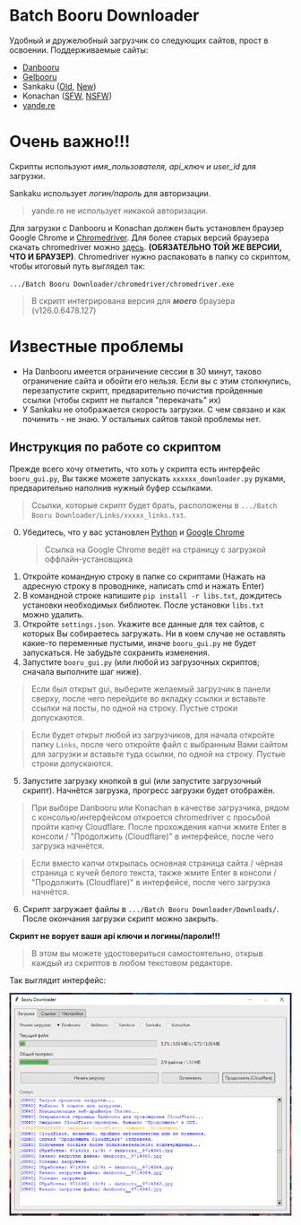 # Batch Booru Downloader
Удобный и дружелюбный загрузчик со следующих сайтов, прост в освоении.
Поддерживаемые сайты:
* [Danbooru](https://danbooru.donmai.us/)
* [Gelbooru](https://gelbooru.com/)
* Sankaku ([Old](https://chan.sankakucomplex.com/), [New](https://sankaku.app/))
* Konachan ([SFW](https://konachan.net), [NSFW](https://konachan.com/))
* [yande.re](https://yande.re/url)

# Очень важно!!!
Скрипты используют *имя_пользователя, api_ключ и user_id* для загрузки. 

Sankaku использует *логин/пароль* для авторизации.
>yande.re не использует никакой авторизации.

Для загрузки с Danbooru и Konachan должен быть установлен браузер Google Chrome и [Chromedriver](https://googlechromelabs.github.io/chrome-for-testing/). Для более старых версий браузера скачать chromedriver можно [здесь](https://github.com/jsnjack/chromedriver/releases). **(ОБЯЗАТЕЛЬНО ТОЙ ЖЕ ВЕРСИИ, ЧТО И БРАУЗЕР)**.
Chromedriver нужно распаковать в папку со скриптом, чтобы итоговый путь выглядел так:

`.../Batch Booru Downloader/chromedriver/chromedriver.exe`
> В скрипт интегрирована версия для ***моего*** браузера (v126.0.6478.127)

# Известные проблемы
* На Danbooru имеется ограничение сессии в 30 минут, таково ограничение сайта и обойти его нельзя. Если вы с этим столкнулись, перезапустите скрипт, предварительно почистив пройденные ссылки (чтобы скрипт не пытался "перекачать" их)
* У Sankaku не отображается скорость загрузки. С чем связано и как починить - не знаю. У остальных сайтов такой проблемы нет.

## Инструкция по работе со скриптом
Прежде всего хочу отметить, что хоть у скрипта есть интерфейс `booru_gui.py`, Вы также можете запускать `xxxxxx_downloader.py` руками, предварительно наполнив нужный буфер ссылками.
> Ссылки, которые скрипт будет брать, расположены в `.../Batch Booru Downloader/Links/xxxxx_links.txt`.

0) Убедитесь, что у вас установлен [Python](https://www.python.org/downloads/) и [Google Chrome](https://www.google.com/intl/ru/chrome/?standalone=1)
   > Ссылка на Google Chrome ведёт на страницу с загрузкой оффлайн-установщика
1) Откройте командную строку в папке со скриптами (Нажать на адресную строку в проводнике, написать cmd и нажать Enter)
2) В командной строке напишите `pip install -r libs.txt`, дождитесь установки необходимых библиотек. После установки `libs.txt` можно удалить.
3) Откройте `settings.json`. Укажите все данные для тех сайтов, с которых Вы собираетесь загружать. Ни в коем случае не оставлять какие-то переменные пустыми, иначе `booru_gui.py` не будет запускаться. Не забудьте сохранить изменения.
4) Запустите `booru_gui.py` (или любой из загрузочных скриптов; сначала выполните шаг ниже). 
  > Если был открыт gui, выберите желаемый загрузчик в панели сверху, после чего перейдите во вкладку ссылки и вставьте ссылки на посты, по одной на строку. Пустые строки допускаются.

  > Если будет открыт любой из загрузчиков, для начала откройте папку `Links`, после чего откройте файл с выбранным Вами сайтом для загрузки и вставьте туда ссылки, по одной на строку. Пустые строки допускаются.
5) Запустите загрузку кнопкой в gui (или запустите загрузочный скрипт). Начнётся загрузка, прогресс загрузки будет отображён. 

  > При выборе Danbooru или Konachan в качестве загрузчика, рядом с консолью/интерфейсом откроется chromedriver с просьбой пройти капчу Cloudflare. После прохождения капчи жмите Enter в консоли / "Продолжить (Cloudflare)" в интерфейсе, после чего загрузка начнётся.

  > Если вместо капчи открылась основная страница сайта / чёрная страница с кучей белого текста, также жмите Enter в консоли / "Продолжить (Cloudflare)" в интерфейсе, после чего загрузка начнётся.

6) Скрипт загружает файлы в `.../Batch Booru Downloader/Downloads/`. После окончания загрузки скрипт можно закрыть.

**Скрипт не ворует ваши api ключи и логины/пароли!!!**
> В этом вы можете удостовериться самостоятельно, открыв каждый из скриптов в любом текстовом редакторе.

Так выглядит интерфейс:

![Интерфейс скрипта](https://github.com/nyan-ame/Batch-Booru-Downloader/blob/main/2025-07-30_175632.png)
